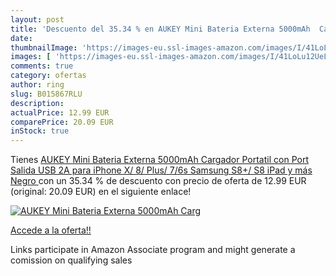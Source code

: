 ```yaml
---
layout: post
title: 'Descuento del 35.34 % en AUKEY Mini Bateria Externa 5000mAh  Carg'
date: 
thumbnailImage: 'https://images-eu.ssl-images-amazon.com/images/I/41LoLu12UeL._SL200_.jpg'
images: [ 'https://images-eu.ssl-images-amazon.com/images/I/41LoLu12UeL._SL200_.jpg' ]
comments: true
category: ofertas
author: ring
slug: B015867RLU
description:
actualPrice: 12.99 EUR
comparePrice: 20.09 EUR
inStock: true
---
```


Tienes [AUKEY Mini Bateria Externa 5000mAh  Cargador Portatil con Port Salida USB 2A para iPhone X/ 8/ Plus/ 7/6s  Samsung S8+/ S8  iPad y más  Negro ](https://www.amazon.es/dp/B015867RLU/?tag=tolees-21) con un 35.34 % de descuento con precio de oferta de 12.99 EUR (original: 20.09 EUR) en el siguiente enlace!

[![AUKEY Mini Bateria Externa 5000mAh  Carg](https://images-eu.ssl-images-amazon.com/images/I/41LoLu12UeL._SL200_.jpg)](https://www.amazon.es/dp/B015867RLU/?tag=tolees-21)

[Accede a la oferta!!](https://www.amazon.es/dp/B015867RLU/?tag=tolees-21)

Links participate in Amazon Associate program and might generate a comission on qualifying sales



